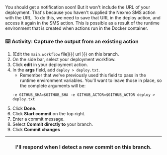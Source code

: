 You should get a notification soon! But it won't include the URL of your deployment. That's because you haven't supplied the Nexmo SMS action with the URL. To do this, we need to save that URL in the deploy action, and access it again in the SMS action. This is possible as a result of the runtime environment that is created when actions run in the Docker container.  

### :keyboard: Activity: Capture the output from an existing action

1. [Edit the `main.workflow` file]({{ url }}) on this branch.
1. On the side bar, select your deployment workflow.
1. Click **edit** in your deployment action.
1. In the **args** field, add `deploy > deploy.txt`.
    - Remember that we've previously used this field to pass in the runtime environment variables. You'll want to leave those in place, so the complete arguments will be:
    ```shell
    -e GITHUB_SHA=$GITHUB_SHA -e GITHUB_ACTOR=$GITHUB_ACTOR deploy > deploy.txt
    ```
1. Click **Done**.
1. Click **Start commit** on the top right.
1. Enter a commit message.
1. Select **Commit directly to** your branch.
1. Click **Commit changes**

<hr>
<h3 align="center">I'll respond when I detect a new commit on this branch.</h3>
